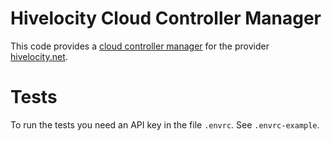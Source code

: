 # Hivelocity Cloud Controller Manager

This code provides a [cloud controller manager](https://kubernetes.io/docs/tasks/administer-cluster/running-cloud-controller/) for
the provider [hivelocity.net](https://www.hivelocity.net/).

# Tests

To run the tests you need an API key in the file `.envrc`. See `.envrc-example`.
